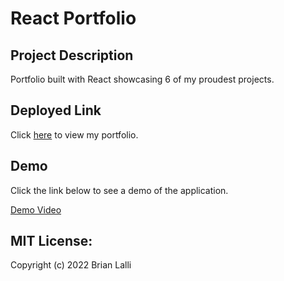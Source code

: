 # React Portfolio

## Project Description
Portfolio built with React showcasing 6 of my proudest projects.

## Deployed Link
Click [here]() to view my portfolio.

## Demo
Click the link below to see a demo of the application.

[Demo Video](https://drive.google.com/file/d/1QGLquLMRthyNammkIGD-tuhPTTs53ylK/view)

## MIT License:

Copyright (c) 2022 Brian Lalli
